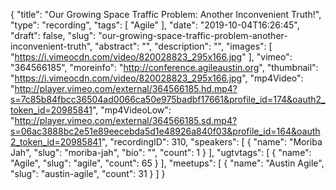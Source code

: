 {
  "title": "Our Growing Space Traffic Problem: Another Inconvenient Truth!",
  "type": "recording",
  "tags": [
    "Agile"
  ],
  "date": "2019-10-04T16:26:45",
  "draft": false,
  "slug": "our-growing-space-traffic-problem-another-inconvenient-truth",
  "abstract": "",
  "description": "",
  "images": [
    "https://i.vimeocdn.com/video/820028823_295x166.jpg"
  ],
  "vimeo": "364566185",
  "moreinfo": "http://conference.agileaustin.org",
  "thumbnail": "https://i.vimeocdn.com/video/820028823_295x166.jpg",
  "mp4Video": "http://player.vimeo.com/external/364566185.hd.mp4?s=7c85b84fbcc36504ad0066ca50e975badbf17661&profile_id=174&oauth2_token_id=20985841",
  "mp4VideoLow": "http://player.vimeo.com/external/364566185.sd.mp4?s=06ac3888bc2e51e89eecebda5d1e48926a840f03&profile_id=164&oauth2_token_id=20985841",
  "recordingID": 310,
  "speakers": [
    {
      "name": "Moriba Jah",
      "slug": "moriba-jah",
      "bio": "",
      "count": 1
    }
  ],
  "ugtvtags": [
    {
      "name": "Agile",
      "slug": "agile",
      "count": 65
    }
  ],
  "meetups": [
    {
      "name": "Austin Agile",
      "slug": "austin-agile",
      "count": 31
    }
  ]
}
